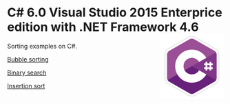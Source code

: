 # C# 6.0 Visual Studio 2015 Enterprice edition with .NET Framework 4.6 <img src="https://github.com/narekye/Password_generator/blob/master/C%23pic.png" align="right" width="150px" height="150px" /> 

Sorting examples on C#.

[Bubble sorting](https://github.com/narekye/Sorting_Examples/tree/master/Bubble_Sorting)

[Binary search](https://github.com/narekye/Sorting_Examples/tree/master/Binary_Search)

[Insertion sort](https://github.com/narekye/Sorting_Examples/tree/master/Insertio_Sort)
